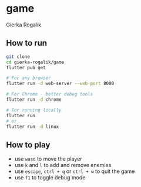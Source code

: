 game
====

Gierka Rogalik

How to run
----------

```bash
git clone
cd gierka-rogalik/game
flutter pub get

# For any browser
flutter run -d web-server --web-port 8080

# For Chrome - better debug tools
flutter run -d chrome

# For running locally
flutter run
# or
flutter run -d linux

```

How to play
-----------

- use `wasd` to move the player
- use `k` and `l` to add and remove enemies
- use `escape`, `ctrl + q` or `ctrl + w` to quit the game
- use `f1` to toggle debug mode
  